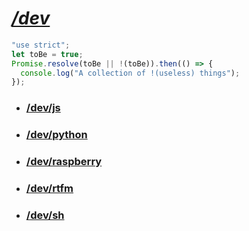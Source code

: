 # *[/dev](https://github.com/lorenzodifuccia/dev#dev)*  
  
```javascript
"use strict";
let toBe = true;
Promise.resolve(toBe || !(toBe)).then(() => {
  console.log("A collection of !(useless) things");
});
```

  * ### [/dev/js](https://github.com/lorenzodifuccia/dev/tree/master/js#javascript)  
  * ### [/dev/python](https://github.com/lorenzodifuccia/dev/tree/master/python#python)  
  * ### [/dev/raspberry](https://github.com/lorenzodifuccia/dev/tree/master/raspberry#raspberry)  
  * ### [/dev/rtfm](https://github.com/lorenzodifuccia/dev/tree/master/rtfm#rtfm)  
  * ### [/dev/sh](https://github.com/lorenzodifuccia/dev/tree/master/sh#bash)  
